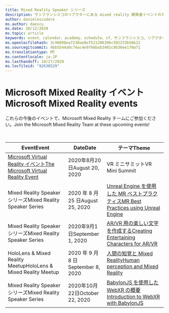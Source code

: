 ```yaml
---
title: Mixed Reality Speaker シリーズ
description: サンフランシスコのリアクターにある mixed reality 開発者イベントのカレンダー。
author: danielescudero
ms.author: daescu
ms.date: 10/12/2020
ms.topic: article
keywords: event、calendar、academy、schedule、sf、サンフランシスコ、リアクター
ms.openlocfilehash: 3c98098ea7230ae8ef521206386c502233b56b22
ms.sourcegitcommit: 4bb5544a0c74ac4e9766bab3401c9b30ee170a71
ms.translationtype: MT
ms.contentlocale: ja-JP
ms.lasthandoff: 10/27/2020
ms.locfileid: "92638529"
---
```

# <a name="microsoft-mixed-reality-events"></a><span data-ttu-id="4ea64-104">Microsoft Mixed Reality イベント</span><span class="sxs-lookup"><span data-stu-id="4ea64-104">Microsoft Mixed Reality events</span></span>

<span data-ttu-id="4ea64-105">これらの今後のイベントで、Microsoft Mixed Reality チームにご参加ください。</span><span class="sxs-lookup"><span data-stu-id="4ea64-105">Join the Microsoft Mixed Reality Team at these upcoming events!</span></span>

<br>

|<span data-ttu-id="4ea64-106">Event</span><span class="sxs-lookup"><span data-stu-id="4ea64-106">Event</span></span>|<span data-ttu-id="4ea64-107">Date</span><span class="sxs-lookup"><span data-stu-id="4ea64-107">Date</span></span>|<span data-ttu-id="4ea64-108">テーマ</span><span class="sxs-lookup"><span data-stu-id="4ea64-108">Theme</span></span>|
|-------------|-------------|-----|
| [<span data-ttu-id="4ea64-109">Microsoft Virtual Reality イベント</span><span class="sxs-lookup"><span data-stu-id="4ea64-109">The Microsoft Virtual Reality Event</span></span>](https://www.meetup.com/hololens-mr/events/272364822/)|<span data-ttu-id="4ea64-110">2020年8月20日</span><span class="sxs-lookup"><span data-stu-id="4ea64-110">August 20, 2020</span></span>|<span data-ttu-id="4ea64-111">VR ミニサミット</span><span class="sxs-lookup"><span data-stu-id="4ea64-111">VR Mini Summit</span></span>|
| <span data-ttu-id="4ea64-112">Mixed Reality Speaker シリーズ</span><span class="sxs-lookup"><span data-stu-id="4ea64-112">Mixed Reality Speaker Series</span></span>|<span data-ttu-id="4ea64-113">2020 年 8 月 25 日</span><span class="sxs-lookup"><span data-stu-id="4ea64-113">August 25, 2020</span></span>|[<span data-ttu-id="4ea64-114">Unreal Engine を使用した MR ベストプラクティス</span><span class="sxs-lookup"><span data-stu-id="4ea64-114">MR Best Practices using Unreal Engine</span></span>](https://channel9.msdn.com/Shows/Docs-Mixed-Reality/Tips-and-Best-Practices-for-using-UE4-in-MR)|
| <span data-ttu-id="4ea64-115">Mixed Reality Speaker シリーズ</span><span class="sxs-lookup"><span data-stu-id="4ea64-115">Mixed Reality Speaker Series</span></span>|<span data-ttu-id="4ea64-116">2020年9月1日</span><span class="sxs-lookup"><span data-stu-id="4ea64-116">September 1, 2020</span></span>|[<span data-ttu-id="4ea64-117">AR/VR 用の楽しい文字を作成する</span><span class="sxs-lookup"><span data-stu-id="4ea64-117">Creating Entertaining Characters for AR/VR</span></span>](https://channel9.msdn.com/Shows/Docs-Mixed-Reality/Creating-Entertaining-Characters-for-Mixed-Reality)|
| <span data-ttu-id="4ea64-118">HoloLens & Mixed Reality Meetup</span><span class="sxs-lookup"><span data-stu-id="4ea64-118">HoloLens & Mixed Reality Meetup</span></span>|<span data-ttu-id="4ea64-119">2020 年 9 月 8 日</span><span class="sxs-lookup"><span data-stu-id="4ea64-119">September 8, 2020</span></span>|[<span data-ttu-id="4ea64-120">人間の知覚と Mixed Reality</span><span class="sxs-lookup"><span data-stu-id="4ea64-120">Human perception and Mixed Reality</span></span>](https://channel9.msdn.com/Shows/Docs-Mixed-Reality/Human-Perception-and-Mixed-Reality)|
| <span data-ttu-id="4ea64-121">Mixed Reality Speaker シリーズ</span><span class="sxs-lookup"><span data-stu-id="4ea64-121">Mixed Reality Speaker Series</span></span>|<span data-ttu-id="4ea64-122">2020年10月22日</span><span class="sxs-lookup"><span data-stu-id="4ea64-122">October 22, 2020</span></span>|[<span data-ttu-id="4ea64-123">BabylonJS を使用した WebXR の概要</span><span class="sxs-lookup"><span data-stu-id="4ea64-123">Introduction to WebXR with BabylonJS</span></span>](https://channel9.msdn.com/Shows/Docs-Mixed-Reality/Adding-Augmented-Reality-to-your-Typescript-Project)|


